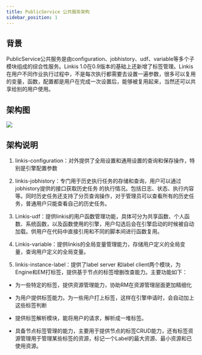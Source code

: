 ```yaml
---
title: PublicService 公共服务架构
sidebar_position: 1
---
```

## **背景**

PublicService公共服务是由configuration、jobhistory、udf、variable等多个子模块组成的综合性服务。Linkis
1.0在0.9版本的基础上还新增了标签管理。Linkis在用户不同作业执行过程中，不是每次执行都需要去设置一遍参数，很多可以复用的变量，函数，配置都是用户在完成一次设置后，能够被复用起来，当然还可以共享给别的用户使用。

## **架构图**

![](/Images/Architecture/linkis-publicService-01.png)

## **架构说明**

1. linkis-configuration：对外提供了全局设置和通用设置的查询和保存操作，特别是引擎配置参数

2. linkis-jobhistory：专门用于历史执行任务的存储和查询，用户可以通过jobhistory提供的接口获取历史任务
    的执行情况。包括日志、状态、执行内容等。同时历史任务还支持了分页查询操作，对于管理员可以查看所有的历史任务，普通用户只能查看自己的历史任务。
3. Linkis-udf：提供linkis的用户函数管理功能，具体可分为共享函数、个人函数、系统函数，以及函数使用的引擎，用户勾选后会在引擎启动的时候被自动加载。供用户在代码中直接引用和不同的脚本间进行函数复用。

4. Linkis-variable：提供linkis的全局变量管理能力，存储用户定义的全局变量，查询用户定义的全局变量。

5. linkis-instance-label：提供了label server 和label
    client两个模块，为Engine和EM打标签，提供基于节点的标签增删改查能力。主要功能如下：

-   为一些特定的标签，提供资源管理能力，协助RM在资源管理层面更加精细化

-   为用户提供标签能力。为一些用户打上标签，这样在引擎申请时，会自动加上这些标签判断

-   提供标签解析模块，能将用户的请求，解析成一堆标签。

-   具备节点标签管理的能力，主要用于提供节点的标签CRUD能力，还有标签资源管理用于管理某些标签的资源，标记一个Label的最大资源、最小资源和已使用资源。

